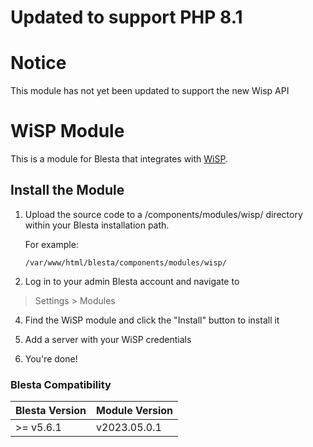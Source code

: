 # Updated to support PHP 8.1

# Notice

This module has not yet been updated to support the new Wisp API

# WiSP Module

This is a module for Blesta that integrates with [WiSP](https://wisp.gg/).

## Install the Module

1. Upload the source code to a /components/modules/wisp/ directory within
your Blesta installation path.

    For example:

    ```
    /var/www/html/blesta/components/modules/wisp/
    ```

3. Log in to your admin Blesta account and navigate to
> Settings > Modules

4. Find the WiSP module and click the "Install" button to install it

5. Add a server with your WiSP credentials

6. You're done!

### Blesta Compatibility

|Blesta Version|Module Version|
|--------------|--------------|
|>= v5.6.1|v2023.05.0.1|
